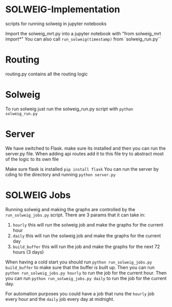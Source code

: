# SOLWEIG-Implementation
scripts for running solweig in jupyter notebooks

Import the solweig_mrt.py into a jupyter notebook with "from solweig_mrt import*"
You can also call `run_solweig(timestamp)` from `solweig_run.py``

# Routing 
routing.py contains all the routing logic

# Solweig
To run solweig just run the solweig_run.py script with `python solweig_run.py`

# Server
We have switched to Flask. make sure its installed and then you can run the server.py file.
When adding api routes add it to this file try to abstract most of the logic to its own file

Make sure flask is installed `pip install flask`
You can run the server by cding to the directory and running `python server.py`

# SOLWEIG Jobs 
Running solweig and making the graphs are controlled by the `run_solweig_jobs.py` script.
There are 3 params that it can take in:
1. `hourly` this will run the solweig job and make the graphs for the current hour
2. `daily` this will run the solweig job and make the graphs for the current day
3. `build_buffer` this will run the job and make the graphs for the next 72 hours (3 days)

When having a cold start you should run `python run_solweig_jobs.py build_buffer` to make sure that the buffer is built up.
Then you can run `python run_solweig_jobs.py hourly` to run the job for the current hour.
Then you can run `python run_solweig_jobs.py daily` to run the job for the current day.

For automation purposes you could have a job that runs the `hourly` job every hour and the `daily` job every day at midnight.